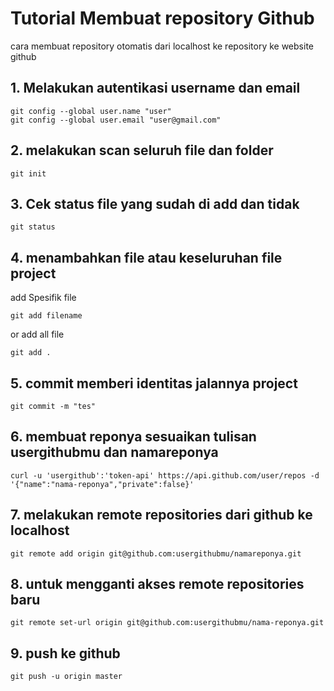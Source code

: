 # Tutorial Membuat repository Github
cara membuat repository otomatis dari localhost ke repository ke website github 

## 1. Melakukan autentikasi username dan email
```
git config --global user.name "user"
git config --global user.email "user@gmail.com"
```
## 2. melakukan scan seluruh file dan folder
```
git init
```
## 3. Cek status file yang sudah di add dan tidak
```
git status
```
## 4. menambahkan file atau keseluruhan file project

add Spesifik file
```
git add filename
```
or add all file
```
git add .
```

## 5. commit memberi identitas jalannya project
```
git commit -m "tes"
```
## 6. membuat reponya sesuaikan tulisan usergithubmu dan namareponya
```
curl -u 'usergithub':'token-api' https://api.github.com/user/repos -d '{"name":"nama-reponya","private":false}'
```
## 7. melakukan remote  repositories dari github ke localhost
```
git remote add origin git@github.com:usergithubmu/namareponya.git
```
## 8. untuk mengganti akses remote repositories baru
```
git remote set-url origin git@github.com:usergithubmu/nama-reponya.git
```
## 9. push ke github
```
git push -u origin master
```
